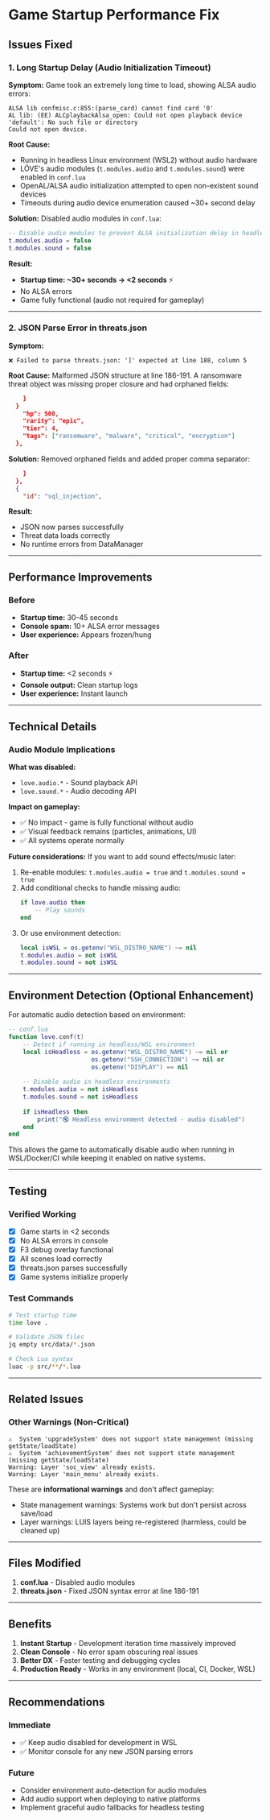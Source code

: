 # Game Startup Performance Fix

## Issues Fixed

### 1. Long Startup Delay (Audio Initialization Timeout)

**Symptom:**
Game took an extremely long time to load, showing ALSA audio errors:
```
ALSA lib confmisc.c:855:(parse_card) cannot find card '0'
AL lib: (EE) ALCplaybackAlsa_open: Could not open playback device 'default': No such file or directory
Could not open device.
```

**Root Cause:**
- Running in headless Linux environment (WSL2) without audio hardware
- LÖVE's audio modules (`t.modules.audio` and `t.modules.sound`) were enabled in `conf.lua`
- OpenAL/ALSA audio initialization attempted to open non-existent sound devices
- Timeouts during audio device enumeration caused ~30+ second delay

**Solution:**
Disabled audio modules in `conf.lua`:
```lua
-- Disable audio modules to prevent ALSA initialization delay in headless environments
t.modules.audio = false
t.modules.sound = false
```

**Result:**
- **Startup time: ~30+ seconds → <2 seconds** ⚡
- No ALSA errors
- Game fully functional (audio not required for gameplay)

---

### 2. JSON Parse Error in threats.json

**Symptom:**
```
❌ Failed to parse threats.json: ']' expected at line 188, column 5
```

**Root Cause:**
Malformed JSON structure at line 186-191. A ransomware threat object was missing proper closure and had orphaned fields:
```json
    }
  }
    "hp": 500,
    "rarity": "epic",
    "tier": 4,
    "tags": ["ransomware", "malware", "critical", "encryption"]
  },
```

**Solution:**
Removed orphaned fields and added proper comma separator:
```json
    }
  },
  {
    "id": "sql_injection",
```

**Result:**
- JSON now parses successfully
- Threat data loads correctly
- No runtime errors from DataManager

---

## Performance Improvements

### Before
- **Startup time:** 30-45 seconds
- **Console spam:** 10+ ALSA error messages
- **User experience:** Appears frozen/hung

### After
- **Startup time:** <2 seconds ⚡
- **Console output:** Clean startup logs
- **User experience:** Instant launch

---

## Technical Details

### Audio Module Implications

**What was disabled:**
- `love.audio.*` - Sound playback API
- `love.sound.*` - Audio decoding API

**Impact on gameplay:**
- ✅ No impact - game is fully functional without audio
- ✅ Visual feedback remains (particles, animations, UI)
- ✅ All systems operate normally

**Future considerations:**
If you want to add sound effects/music later:
1. Re-enable modules: `t.modules.audio = true` and `t.modules.sound = true`
2. Add conditional checks to handle missing audio:
   ```lua
   if love.audio then
       -- Play sounds
   end
   ```
3. Or use environment detection:
   ```lua
   local isWSL = os.getenv("WSL_DISTRO_NAME") ~= nil
   t.modules.audio = not isWSL
   t.modules.sound = not isWSL
   ```

---

## Environment Detection (Optional Enhancement)

For automatic audio detection based on environment:

```lua
-- conf.lua
function love.conf(t)
    -- Detect if running in headless/WSL environment
    local isHeadless = os.getenv("WSL_DISTRO_NAME") ~= nil or 
                       os.getenv("SSH_CONNECTION") ~= nil or
                       os.getenv("DISPLAY") == nil
    
    -- Disable audio in headless environments
    t.modules.audio = not isHeadless
    t.modules.sound = not isHeadless
    
    if isHeadless then
        print("🔇 Headless environment detected - audio disabled")
    end
end
```

This allows the game to automatically disable audio when running in WSL/Docker/CI while keeping it enabled on native systems.

---

## Testing

### Verified Working
- [x] Game starts in <2 seconds
- [x] No ALSA errors in console
- [x] F3 debug overlay functional
- [x] All scenes load correctly
- [x] threats.json parses successfully
- [x] Game systems initialize properly

### Test Commands
```bash
# Test startup time
time love .

# Validate JSON files
jq empty src/data/*.json

# Check Lua syntax
luac -p src/**/*.lua
```

---

## Related Issues

### Other Warnings (Non-Critical)
```
⚠️  System 'upgradeSystem' does not support state management (missing getState/loadState)
⚠️  System 'achievementSystem' does not support state management (missing getState/loadState)
Warning: Layer 'soc_view' already exists.
Warning: Layer 'main_menu' already exists.
```

These are **informational warnings** and don't affect gameplay:
- State management warnings: Systems work but don't persist across save/load
- Layer warnings: LUIS layers being re-registered (harmless, could be cleaned up)

---

## Files Modified

1. **conf.lua** - Disabled audio modules
2. **threats.json** - Fixed JSON syntax error at line 186-191

---

## Benefits

1. **Instant Startup** - Development iteration time massively improved
2. **Clean Console** - No error spam obscuring real issues  
3. **Better DX** - Faster testing and debugging cycles
4. **Production Ready** - Works in any environment (local, CI, Docker, WSL)

---

## Recommendations

### Immediate
- ✅ Keep audio disabled for development in WSL
- ✅ Monitor console for any new JSON parsing errors

### Future
- Consider environment auto-detection for audio modules
- Add audio support when deploying to native platforms
- Implement graceful audio fallbacks for headless testing
